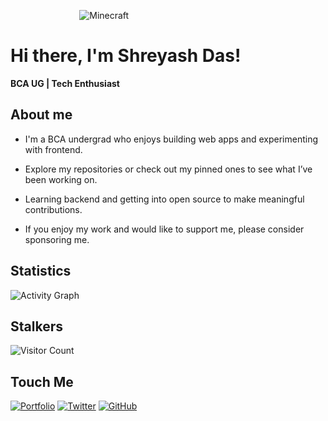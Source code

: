 ‎ ‎ ‎   ‎ ‎‎ ‎   ‎‎ ‎ ‎ ‎‎ ‎‎ ‎‎ ‎  ‎ ‎ ‎   ‎ ‎ ‎ ‎ ‎‎  ‎   ‎ ‎ ‎ ‎ ‎ ‎ ![Minecraft](https://github.com/x0shreyash/x0shreyash/assets/155342625/d11eb321-30b3-42f9-ac1d-0b1f57d39116)

# Hi there, I'm Shreyash Das!
**BCA UG | Tech Enthusiast**

## About me

- I'm a BCA undergrad who enjoys building web apps and experimenting with frontend.

- Explore my repositories or check out my pinned ones to see what I’ve been working on.

- Learning backend and getting into open source to make meaningful contributions.

- If you enjoy my work and would like to support me, please consider sponsoring me.


## Statistics
![Activity Graph](https://github-readme-activity-graph.vercel.app/graph?username=x0shreyash&bg_color=000000&color=FF073A&line=00F5FF&point=FFD700&area=true&hide_border=true&hide_title=true&disable_animations=false&theme=tokyo-night&days_of_week=false&hide_rank=true)


## Stalkers
![Visitor Count](https://count.getloli.com/@x0shreyash?name=x0shreyash&theme=gelbooru-h&padding=7&offset=0&align=top&scale=1&pixelated=1&darkmode=1)


## Touch Me
[![Portfolio](https://img.shields.io/badge/Portfolio-grey?style=for-the-badge&logo=vercel)](https://x0shreyash.vercel.app/)
[![Twitter](https://img.shields.io/badge/Twitter-black?style=for-the-badge&logo=x)](https://x.com/x0shreyash)
[![GitHub](https://img.shields.io/badge/GitHub-181717?style=for-the-badge&logo=github)](https://github.com/x0shreyash)
